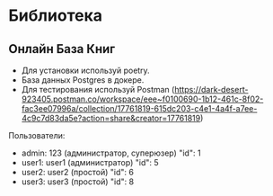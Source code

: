 # Библиотека
## Онлайн База Книг

- Для установки используй poetry.
- База данных Postgres в докере.
- Для тестирования используй Postman (https://dark-desert-923405.postman.co/workspace/eee~f0100690-1b12-461c-8f02-fac3ee07996a/collection/17761819-615dc203-c4e1-4a4f-a7ee-4c9c7d83da5e?action=share&creator=17761819)

Пользователи:
- admin: 123 (администратор, суперюзер) "id": 1
- user1: user1 (администратор) "id": 5
- user2: user2 (простой) "id": 6
- user3: user3 (простой) "id": 8